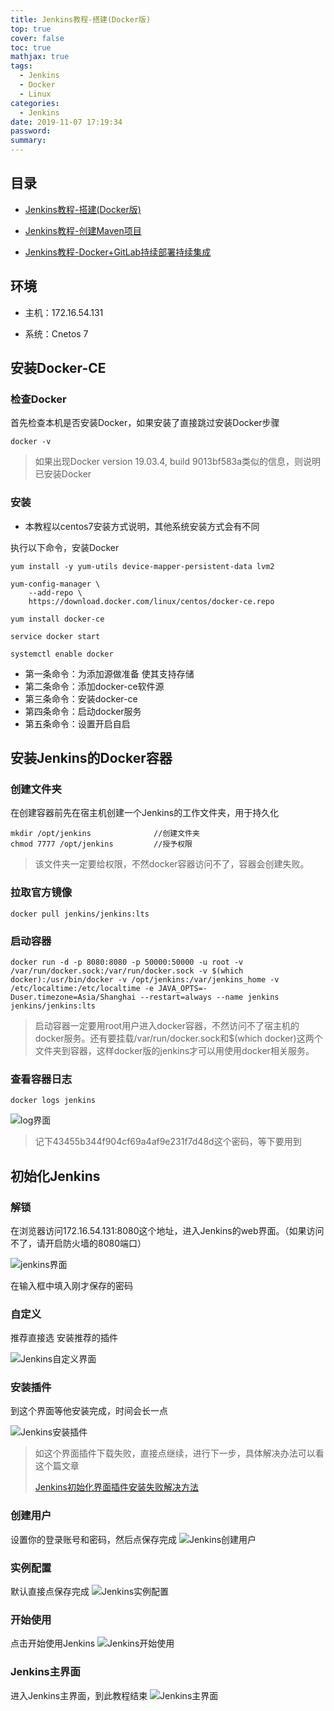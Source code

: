 ```yaml
---
title: Jenkins教程-搭建(Docker版)
top: true
cover: false
toc: true
mathjax: true
tags:
  - Jenkins
  - Docker
  - Linux
categories:
  - Jenkins
date: 2019-11-07 17:19:34
password:
summary:
---
```


## 目录

- [Jenkins教程-搭建(Docker版)](https://mjava.top/jenkins/build-jenkins-docker/)

- [Jenkins教程-创建Maven项目](https://mjava.top/jenkins/build-jenkins-mavne/)

- [Jenkins教程-Docker+GitLab持续部署持续集成](https://mjava.top/jenkins/build-jenkins-ci-cd/)

  

## 环境

- 主机：172.16.54.131

- 系统：Cnetos 7

## 安装Docker-CE

### 检查Docker

首先检查本机是否安装Docker，如果安装了直接跳过安装Docker步骤

```shell
docker -v
```

> 如果出现Docker version 19.03.4, build 9013bf583a类似的信息，则说明已安装Docker

### 安装

- 本教程以centos7安装方式说明，其他系统安装方式会有不同

执行以下命令，安装Docker

```shell
yum install -y yum-utils device-mapper-persistent-data lvm2

yum-config-manager \
    --add-repo \
    https://download.docker.com/linux/centos/docker-ce.repo
    
yum install docker-ce

service docker start

systemctl enable docker
```

- 第一条命令：为添加源做准备 使其支持存储
- 第二条命令：添加docker-ce软件源
- 第三条命令：安装docker-ce
- 第四条命令：启动docker服务
- 第五条命令：设置开启自启

## 安装Jenkins的Docker容器

### 创建文件夹

在创建容器前先在宿主机创建一个Jenkins的工作文件夹，用于持久化

```shell
mkdir /opt/jenkins     			//创建文件夹
chmod 7777 /opt/jenkins			//授予权限
```

> 该文件夹一定要给权限，不然docker容器访问不了，容器会创建失败。

### 拉取官方镜像

```shell
docker pull jenkins/jenkins:lts
```

### 启动容器

```shell
docker run -d -p 8080:8080 -p 50000:50000 -u root -v /var/run/docker.sock:/var/run/docker.sock -v $(which docker):/usr/bin/docker -v /opt/jenkins:/var/jenkins_home -v /etc/localtime:/etc/localtime -e JAVA_OPTS=-Duser.timezone=Asia/Shanghai --restart=always --name jenkins jenkins/jenkins:lts
```

> 启动容器一定要用root用户进入docker容器，不然访问不了宿主机的docker服务。还有要挂载/var/run/docker.sock和$(which docker)这两个文件夹到容器，这样docker版的jenkins才可以用使用docker相关服务。 

### 查看容器日志

```shell
docker logs jenkins 
```

![log界面](https://cdn.jsdelivr.net/gh/greycodee/images@main/images/2021/10/09/jenkins_docker_logs_4345.png)
> 记下43455b344f904cf69a4af9e231f7d48d这个密码，等下要用到

## 初始化Jenkins

### 解锁

在浏览器访问172.16.54.131:8080这个地址，进入Jenkins的web界面。（如果访问不了，请开启防火墙的8080端口）

![jenkins界面](https://cdn.jsdelivr.net/gh/greycodee/images@main/images/2021/10/09/jenkins_web_sign_in_201911071359.png)

在输入框中填入刚才保存的密码

### 自定义

推荐直接选 安装推荐的插件

![Jenkins自定义界面](https://cdn.jsdelivr.net/gh/greycodee/images@main/images/2021/10/09/jenkins_setupwizard_1911071408.png)

### 安装插件

到这个界面等他安装完成，时间会长一点

![Jenkins安装插件](https://cdn.jsdelivr.net/gh/greycodee/images@main/images/2021/10/09/jenkins_191107141216.png)

> 如这个界面插件下载失败，直接点继续，进行下一步，具体解决办法可以看这个篇文章
>
> [Jenkins初始化界面插件安装失败解决方法](https://mjava.top/2019/11/07/technology/learningExperience/Linux/Jenkins/Jenkins%E5%88%9D%E5%A7%8B%E5%8C%96%E7%95%8C%E9%9D%A2%E6%8F%92%E4%BB%B6%E5%AE%89%E8%A3%85%E5%A4%B1%E8%B4%A5%E8%A7%A3%E5%86%B3%E6%96%B9%E6%B3%95/)



### 创建用户

设置你的登录账号和密码，然后点保存完成
![Jenkins创建用户](https://cdn.jsdelivr.net/gh/greycodee/images@main/images/2021/10/09/jenkins_20191107160016.png)

### 实例配置
默认直接点保存完成
![Jenkins实例配置](https://cdn.jsdelivr.net/gh/greycodee/images@main/images/2021/10/09/jenkins_20191107160056.png)

### 开始使用
点击开始使用Jenkins
![Jenkins开始使用](https://cdn.jsdelivr.net/gh/greycodee/images@main/images/2021/10/09/jenkins_20191107160129.png)

### Jenkins主界面
进入Jenkins主界面，到此教程结束
![Jenkins主界面](https://cdn.jsdelivr.net/gh/greycodee/images@main/images/2021/10/09/jenkins_20191107160204.png)

